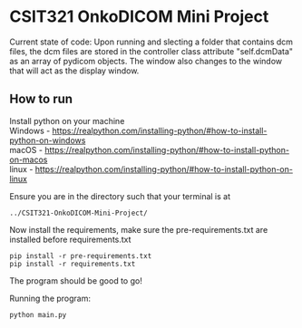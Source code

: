 # CSIT321 OnkoDICOM Mini Project

Current state of code:
	Upon running and slecting a folder that contains dcm files, the dcm files are stored in the
	controller class attribute "self.dcmData" as an array of pydicom objects.
	The window also changes to the window that will act as the display window.

How to run
-
Install python on your machine\
Windows	- https://realpython.com/installing-python/#how-to-install-python-on-windows \
macOS	- https://realpython.com/installing-python/#how-to-install-python-on-macos \
linux	- https://realpython.com/installing-python/#how-to-install-python-on-linux

Ensure you are in the directory such that your terminal is at

	../CSIT321-OnkoDICOM-Mini-Project/

Now install the requirements, make sure the pre-requirements.txt are installed before requirements.txt
	
	pip install -r pre-requirements.txt
	pip install -r requirements.txt

The program should be good to go!

Running the program:

	python main.py


